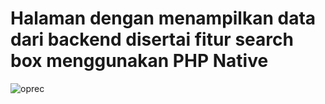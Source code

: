 # Halaman dengan menampilkan data dari backend disertai fitur search box menggunakan PHP Native

![oprec](https://github.com/drunkenbtterfly/portofolio-oprec/assets/143263391/db3a8a63-8b0f-4da3-8cab-3504d91f414f)

